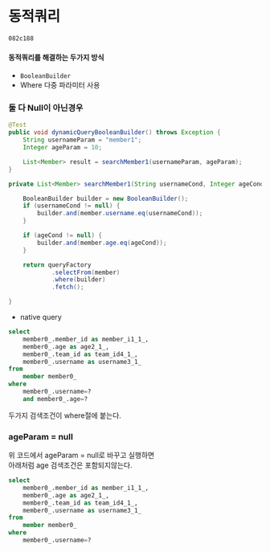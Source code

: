 # 동적쿼리
`082c188`
#### 동적쿼리를 해결하는 두가지 방식
- `BooleanBuilder`
- Where 다중 파라미터 사용



### 둘 다 Null이 아닌경우
```java
@Test
public void dynamicQueryBooleanBuilder() throws Exception {
    String usernameParam = "member1";
    Integer ageParam = 10;

    List<Member> result = searchMember1(usernameParam, ageParam);
}

private List<Member> searchMember1(String usernameCond, Integer ageCond) {

    BooleanBuilder builder = new BooleanBuilder();
    if (usernameCond != null) {
        builder.and(member.username.eq(usernameCond));
    }

    if (ageCond != null) {
        builder.and(member.age.eq(ageCond));
    }

    return queryFactory
            .selectFrom(member)
            .where(builder)
            .fetch();

}

```
- native query
```sql
select
    member0_.member_id as member_i1_1_,
    member0_.age as age2_1_,
    member0_.team_id as team_id4_1_,
    member0_.username as username3_1_ 
from
    member member0_ 
where
    member0_.username=? 
    and member0_.age=?
```
두가지 검색조건이 where절에 붙는다.

### ageParam = null
위 코드에서 ageParam = null로 바꾸고 실행하면    
아래처럼 age 검색조건은 포함되지않는다.
```sql
select
    member0_.member_id as member_i1_1_,
    member0_.age as age2_1_,
    member0_.team_id as team_id4_1_,
    member0_.username as username3_1_ 
from
    member member0_ 
where
    member0_.username=?
```